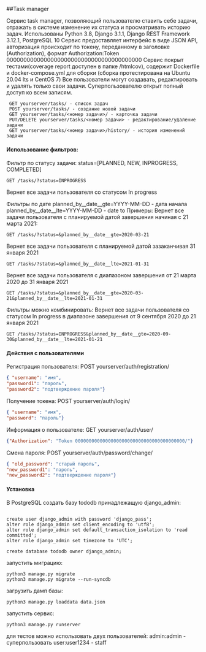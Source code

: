 ##Task manager

Сервис task manager, позволяющий пользователю ставить себе задачи, отражать в системе изменение их статуса
 и просматривать историю задач.
Использованы Python 3.8, Django 3.1.1, Django REST Framework 3.12.1, PostgreSQL 10
Сервис предоставляет интерфейс в виде JSON API, авторизация происходит по токену, 
переданному в заголовке (Authorization), формат Authorization:Token 0000000000000000000000000000000000000000 
Сервис покрыт тестами(coverage report доступен в папке /htmlcov), содержит Dockerfile и docker-compose.yml
для сборки (сборка протестирована на Ubuntu 20.04 lts и CentOS 7)
Все пользователи могут создавать, редактировать и удалять только свои задачи. 
Суперпользователю открыт полный доступ ко всем записям.


```request
 GET yourserver/tasks/ - список задач
 POST yourserver/tasks/ - создание новой задачи
 GET yourserver/tasks/<номер задачи>/ - карточка задачи 
 PUT/DELETE yourserver/tasks/<номер задачи> - редактирование/удаление задачи 
 GET yourserver/tasks/<номер задачи>/history/ - история изменений задачи 
```

#### Использование фильтров:
Фильтр по статусу задачи:
status=[PLANNED, NEW, INPROGRESS, COMPLETED]
```http request
GET /tasks/?status=INPROGRESS
```
Вернет все задачи пользователя со статусом In progress

Фильтры по дате
planned_by__date__gte=YYYY-MM-DD  - дата начала
planned_by__date__lte=YYYY-MM-DD  - date to
Примеры:
Вернет все задачи пользователя с планируемой датой завершения начиная с 21 марта 2021:
```http request
GET /tasks/?status=&planned_by__date__gte=2020-03-21 
```

Вернет все задачи пользователя с планируемой датой зазаканчивая 31 января 2021

```http request
GET /tasks/?status=&planned_by__date__lte=2021-01-31
```
Вернет все задачи пользователя с диапазоном завершения от 21 марта 2020 до 31 января 2021
```http request
GET /tasks/?status=&planned_by__date__gte=2020-03-21&planned_by__date__lte=2021-01-31

```

Фильтры можно комбинировать:
Вернет все задачи пользователя со статусом In progress в диапазоне завершения от 9 сентября 2020 до 21 января 2021

```http request
GET /tasks/?status=INPROGRESS&planned_by__date__gte=2020-09-30&planned_by__date__lte=2021-01-21
```


#### Действия с пользователями

Регистрация пользователя:
POST yourserver/auth/registration/
```json
{ "username": "имя",  
"password1": "пароль",
"password2": "подтверждение пароля"} 
```
Получение токена:
POST yourserver/auth/login/
```json
{ "username": "имя",  
"password": "пароль"}
```
Информация о пользователе:
GET yourserver/auth/user/
```json
{"Authorization": "Token 0000000000000000000000000000000000000000/"}
```
Смена пароля:
POST yourserver/auth/password/change/
```json
{ "old_password": "старый пароль",  
"new_password1": "пароль",
"new_password2": "подтверждение пароля"} 
```

#### Установка
В PostgreSQL создать базу tododb принадлежащую django_admin:
```postgresql

create user django_admin with password 'django_pass';
alter role django_admin set client_encoding to 'utf8';
alter role django_admin set default_transaction_isolation to 'read committed';
alter role django_admin set timezone to 'UTC';

create database tododb owner django_admin; 
```
запустить миграцию:
```commandline
python3 manage.py migrate
python3 manage.py migrate --run-syncdb
```
загрузить дамп базы:
```commandline
python3 manage.py loaddata data.json

```
запустить сервис:
```commandline
python3 manage.py runserver

```

для тестов можно использовать двух пользователей:
admin:admin - суперпользовать
user:user1234 - staff
